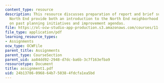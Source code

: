 ```yaml
---
content_type: resource
description: This resource discusses preparation of report and brief summary  on the
  North End provide both an introduction to the North End neighborhood and background
  on past planning initiatives and improvement agendas.
file: https://ol-ocw-studio-app-production.s3.amazonaws.com/courses/11-945-springfield-studio-fall-2005/24b13786096864b750384fdcfa1ea5bd_assignment1.pdf
file_type: application/pdf
learning_resource_types:
- Assignments
ocw_type: OCWFile
parent_title: Assignments
parent_type: CourseSection
parent_uid: aa84dd92-2948-d7dc-ba6b-3c7f163efba9
resourcetype: Document
title: assignment1.pdf
uid: 24b13786-0968-64b7-5038-4fdcfa1ea5bd
---
```

